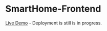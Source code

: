 # SmartHome-Frontend

[Live Demo](https://main.d3b084nhnd6e5d.amplifyapp.com/) - Deployment is still is in progress.
